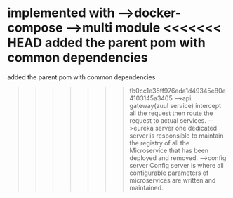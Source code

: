 implemented with
-->docker-compose
-->multi module
<<<<<<< HEAD
 added the parent pom with common dependencies
=======
  added the parent pom with common dependencies
>>>>>>> fb0cc1e35ff976eda1d49345e80e4103145a3405
-->api gateway(zuul service)
intercept all the request then route the request to actual services.
-->eureka server
  one dedicated server is responsible to maintain the registry of all the Microservice that has been deployed and removed.
-->config server
Config server is where all configurable parameters of microservices are written and maintained. 

